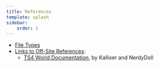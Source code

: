 ```yaml
---
title: References
template: splash
sidebar:
    order: 1
---
```


* [File Types](https://thesims4moddersreference.org/reference/file-types/)
* [Links to Off-Site References](https://thesims4moddersreference.org/reference/links-offsite/):
    * [TS4 World Documentation](https://thesims4moddersreference.org/reference/links-offsite/#ts4-world-documentation-by-kallixer-and-nerdydoll), by Kallixer and NerdyDoll
